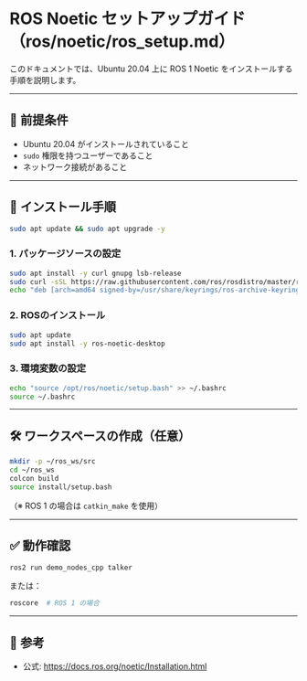 # ROS Noetic セットアップガイド（ros/noetic/ros_setup.md）

このドキュメントでは、Ubuntu 20.04 上に ROS 1 Noetic をインストールする手順を説明します。

---

## 🧩 前提条件

- Ubuntu 20.04 がインストールされていること
- `sudo` 権限を持つユーザーであること
- ネットワーク接続があること

---

## 🚀 インストール手順

```bash
sudo apt update && sudo apt upgrade -y
```

### 1. パッケージソースの設定

```bash
sudo apt install -y curl gnupg lsb-release
sudo curl -sSL https://raw.githubusercontent.com/ros/rosdistro/master/ros.asc | sudo gpg --dearmor -o /usr/share/keyrings/ros-archive-keyring.gpg
echo "deb [arch=amd64 signed-by=/usr/share/keyrings/ros-archive-keyring.gpg] http://packages.ros.org/ros/ubuntu $(lsb_release -sc) main" | sudo tee /etc/apt/sources.list.d/ros1-latest.list > /dev/null
```

### 2. ROSのインストール

```bash
sudo apt update
sudo apt install -y ros-noetic-desktop
```

### 3. 環境変数の設定

```bash
echo "source /opt/ros/noetic/setup.bash" >> ~/.bashrc
source ~/.bashrc
```

---

## 🛠 ワークスペースの作成（任意）

```bash
mkdir -p ~/ros_ws/src
cd ~/ros_ws
colcon build
source install/setup.bash
```

（※ ROS 1 の場合は `catkin_make` を使用）

---

## ✅ 動作確認

```bash
ros2 run demo_nodes_cpp talker
```

または：

```bash
roscore  # ROS 1 の場合
```

---

## 📎 参考

- 公式: https://docs.ros.org/noetic/Installation.html
